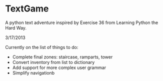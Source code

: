 TextGame
========

A python text adventure inspired by Exercise 36 from Learning Python the Hard Way.

3/17/2013

Currently on the list of things to do:

* Complete final zones: staircase, ramparts, tower
* Convert inventory from list to dictionary
* Add support for more complex user grammar
* Simplify navigationb
